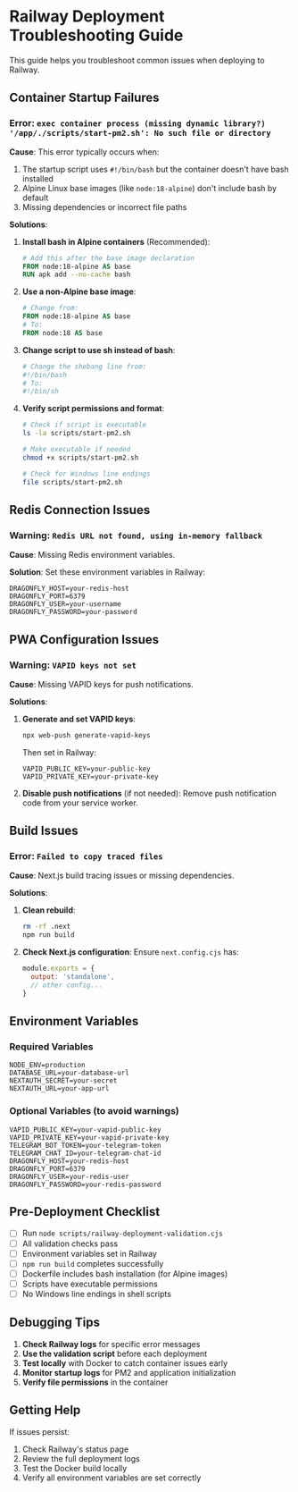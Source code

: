 # Railway Deployment Troubleshooting Guide

This guide helps you troubleshoot common issues when deploying to Railway.

## Container Startup Failures

### Error: `exec container process (missing dynamic library?) '/app/./scripts/start-pm2.sh': No such file or directory`

**Cause**: This error typically occurs when:
1. The startup script uses `#!/bin/bash` but the container doesn't have bash installed
2. Alpine Linux base images (like `node:18-alpine`) don't include bash by default
3. Missing dependencies or incorrect file paths

**Solutions**:

1. **Install bash in Alpine containers** (Recommended):
   ```dockerfile
   # Add this after the base image declaration
   FROM node:18-alpine AS base
   RUN apk add --no-cache bash
   ```

2. **Use a non-Alpine base image**:
   ```dockerfile
   # Change from:
   FROM node:18-alpine AS base
   # To:
   FROM node:18 AS base
   ```

3. **Change script to use sh instead of bash**:
   ```bash
   # Change the shebang line from:
   #!/bin/bash
   # To:
   #!/bin/sh
   ```

4. **Verify script permissions and format**:
   ```bash
   # Check if script is executable
   ls -la scripts/start-pm2.sh
   
   # Make executable if needed
   chmod +x scripts/start-pm2.sh
   
   # Check for Windows line endings
   file scripts/start-pm2.sh
   ```

## Redis Connection Issues

### Warning: `Redis URL not found, using in-memory fallback`

**Cause**: Missing Redis environment variables.

**Solution**: Set these environment variables in Railway:
```
DRAGONFLY_HOST=your-redis-host
DRAGONFLY_PORT=6379
DRAGONFLY_USER=your-username
DRAGONFLY_PASSWORD=your-password
```

## PWA Configuration Issues

### Warning: `VAPID keys not set`

**Cause**: Missing VAPID keys for push notifications.

**Solutions**:
1. **Generate and set VAPID keys**:
   ```bash
   npx web-push generate-vapid-keys
   ```
   Then set in Railway:
   ```
   VAPID_PUBLIC_KEY=your-public-key
   VAPID_PRIVATE_KEY=your-private-key
   ```

2. **Disable push notifications** (if not needed):
   Remove push notification code from your service worker.

## Build Issues

### Error: `Failed to copy traced files`

**Cause**: Next.js build tracing issues or missing dependencies.

**Solutions**:
1. **Clean rebuild**:
   ```bash
   rm -rf .next
   npm run build
   ```

2. **Check Next.js configuration**:
   Ensure `next.config.cjs` has:
   ```javascript
   module.exports = {
     output: 'standalone',
     // other config...
   }
   ```

## Environment Variables

### Required Variables
```
NODE_ENV=production
DATABASE_URL=your-database-url
NEXTAUTH_SECRET=your-secret
NEXTAUTH_URL=your-app-url
```

### Optional Variables (to avoid warnings)
```
VAPID_PUBLIC_KEY=your-vapid-public-key
VAPID_PRIVATE_KEY=your-vapid-private-key
TELEGRAM_BOT_TOKEN=your-telegram-token
TELEGRAM_CHAT_ID=your-telegram-chat-id
DRAGONFLY_HOST=your-redis-host
DRAGONFLY_PORT=6379
DRAGONFLY_USER=your-redis-user
DRAGONFLY_PASSWORD=your-redis-password
```

## Pre-Deployment Checklist

- [ ] Run `node scripts/railway-deployment-validation.cjs`
- [ ] All validation checks pass
- [ ] Environment variables set in Railway
- [ ] `npm run build` completes successfully
- [ ] Dockerfile includes bash installation (for Alpine images)
- [ ] Scripts have executable permissions
- [ ] No Windows line endings in shell scripts

## Debugging Tips

1. **Check Railway logs** for specific error messages
2. **Use the validation script** before each deployment
3. **Test locally** with Docker to catch container issues early
4. **Monitor startup logs** for PM2 and application initialization
5. **Verify file permissions** in the container

## Getting Help

If issues persist:
1. Check Railway's status page
2. Review the full deployment logs
3. Test the Docker build locally
4. Verify all environment variables are set correctly